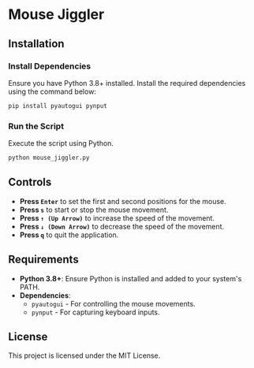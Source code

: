
# Mouse Jiggler

## Installation

### Install Dependencies

Ensure you have Python 3.8+ installed. Install the required dependencies using the command below:

```bash
pip install pyautogui pynput
```

### Run the Script

Execute the script using Python.

```bash
python mouse_jiggler.py
```

## Controls

- **Press `Enter`** to set the first and second positions for the mouse.
- **Press `s`** to start or stop the mouse movement.
- **Press `↑ (Up Arrow)`** to increase the speed of the movement.
- **Press `↓ (Down Arrow)`** to decrease the speed of the movement.
- **Press `q`** to quit the application.

## Requirements

- **Python 3.8+**: Ensure Python is installed and added to your system's PATH.
- **Dependencies**:
  - `pyautogui` - For controlling the mouse movements.
  - `pynput` - For capturing keyboard inputs.

## License

This project is licensed under the MIT License.
